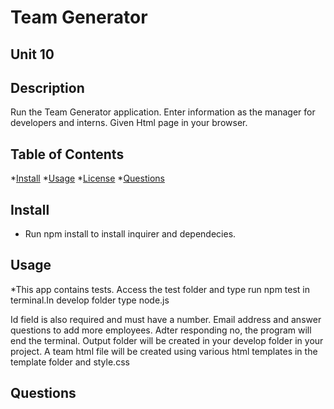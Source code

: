 # Team Generator

## Unit 10 

## Description 

Run the Team Generator application. Enter information as the manager for developers and interns. Given Html page in your browser. 

## Table of Contents 

*[Install](#Install) 
*[Usage](#Usage)
*[License](#License)
*[Questions](#Questions)

## Install

* Run npm install to install inquirer and dependecies. 

## Usage 

*This app contains tests. Access the test folder and type run npm test in terminal.In develop folder type node.js

Id field is also required and must have a number. Email address and answer questions to add more employees. 
Adter responding no, the program will end the terminal. Output folder will be created in your develop folder in your project. A team html file will be created using various html templates in the template folder and style.css

## Questions